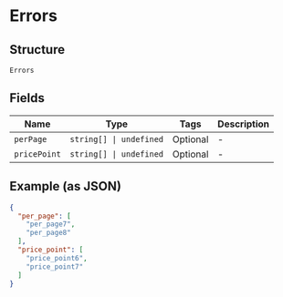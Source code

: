 
# Errors

## Structure

`Errors`

## Fields

| Name | Type | Tags | Description |
|  --- | --- | --- | --- |
| `perPage` | `string[] \| undefined` | Optional | - |
| `pricePoint` | `string[] \| undefined` | Optional | - |

## Example (as JSON)

```json
{
  "per_page": [
    "per_page7",
    "per_page8"
  ],
  "price_point": [
    "price_point6",
    "price_point7"
  ]
}
```

